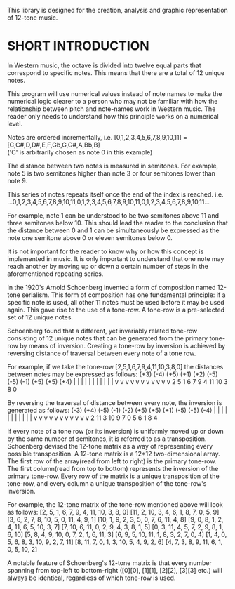 This library is designed for the creation, analysis and graphic representation of 12-tone music.


SHORT INTRODUCTION
====================
In Western music, the octave is divided into twelve equal parts that correspond to specific notes.
This means that there are a total of 12 unique notes. 

This program will use numerical values instead of note names to make the numerical logic clearer
to a person who may not be familiar with how the relationship between pitch and note-names work in Western music.
The reader only needs to understand how this principle works on a numerical level.

Notes are ordered incrementally,
i.e. [0,1,2,3,4,5,6,7,8,9,10,11] = [C,C#,D,D#,E,F,Gb,G,G#,A,Bb,B]  
    ('C' is arbitrarily chosen as note 0 in this example)

The distance between two notes is measured in semitones. For example,
note 5 is two semitones higher than note 3 or four semitones lower than note 9.

This series of notes repeats itself once the end of the index is reached. i.e. 
...0,1,2,3,4,5,6,7,8,9,10,11,0,1,2,3,4,5,6,7,8,9,10,11,0,1,2,3,4,5,6,7,8,9,10,11...

For example, note 1 can be understood to be two semitones above 11
and three semitones below 10. This should lead the reader to the conclusion that
the distance between 0 and 1 can be simultaneously be expressed as the note
one semitone above 0 or eleven semitones below 0.

It is not important for the reader to know why or how this concept is implemented in music.
It is only important to understand that one note may reach another by moving up or down a 
certain number of steps in the aforementioned repeating series. 

In the 1920's Arnold Schoenberg invented a form of composition named 12-tone serialism.
This form of composition has one fundamental principle:
if a specific note is used, all other 11 notes must be used before it may be used again.
This gave rise to the use of a tone-row. A tone-row is a pre-selected set of 12 unique notes. 

Schoenberg found that a different, yet invariably related tone-row consisting of 12 unique notes that
can be generated from the primary tone-row by means of inversion. 
Creating a tone-row by inversion is achieved by reversing distance of traversal between every note of a tone row. 


For example, if we take the tone-row [2,5,1,6,7,9,4,11,10,3,8,0] the distances between notes may be expressed as follows:
 (+3) (-4) (+5) (+1) (+2) (-5) (-5)  (-1)  (+5) (+5) (+4)
  |    |    |    |    |    |    |     |     |    |    |
  v    v    v    v    v    v    v     v     v    v    v
2    5    1    6    7    9    4    11    10    3    8    0

By reversing the traversal of distance between every note, the inversion is generated as follows:
 (-3)  (+4) (-5)  (-1) (-2) (+5) (+5) (+1) (-5) (-5) (-4)
  |     |    |     |    |    |    |    |    |    |    |
  v     v    v     v    v    v    v    v    v    v    v
2   11     3    10    9    7    0    5    6    1    8    4

If every note of a tone row (or its inversion) is uniformly moved up or down by the same number of semitones,
it is referred to as a transposition. Schoenberg devised the 12-tone matrix as a way of representing every
possible transposition. A 12-tone matrix is a 12*12 two-dimensional array. The first row of the array(read from
left to right) is the primary tone-row. The first column(read from top to bottom) represents the inversion
of the primary tone-row. Every row of the matrix is a unique transposition of the tone-row,
and every column a unique transposition of the tone-row's inversion.

For example, the 12-tone matrix of the tone-row mentioned above will look as follows:
[2, 5, 1, 6, 7, 9, 4, 11, 10, 3, 8, 0]
[11, 2, 10, 3, 4, 6, 1, 8, 7, 0, 5, 9]
[3, 6, 2, 7, 8, 10, 5, 0, 11, 4, 9, 1]
[10, 1, 9, 2, 3, 5, 0, 7, 6, 11, 4, 8]
[9, 0, 8, 1, 2, 4, 11, 6, 5, 10, 3, 7]
[7, 10, 6, 11, 0, 2, 9, 4, 3, 8, 1, 5]
[0, 3, 11, 4, 5, 7, 2, 9, 8, 1, 6, 10]
[5, 8, 4, 9, 10, 0, 7, 2, 1, 6, 11, 3]
[6, 9, 5, 10, 11, 1, 8, 3, 2, 7, 0, 4]
[1, 4, 0, 5, 6, 8, 3, 10, 9, 2, 7, 11]
[8, 11, 7, 0, 1, 3, 10, 5, 4, 9, 2, 6]
[4, 7, 3, 8, 9, 11, 6, 1, 0, 5, 10, 2]

A notable feature of Schoenberg's 12-tone matrix is that every number spanning
from top-left to bottom-right ([0][0], [1][1], [2][2], [3][3] etc.) will always be
identical, regardless of which tone-row is used.